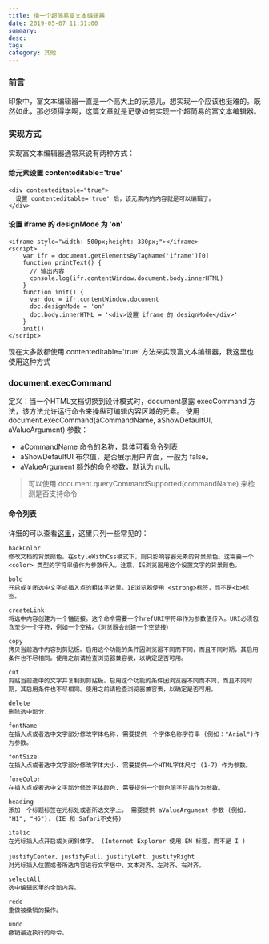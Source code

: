 ```yaml
---
title: 撸一个超简易富文本编辑器
date: 2019-05-07 11:31:00
summary: 
desc: 
tag: 
category: 其他
---
```

### 前言
印象中，富文本编辑器一直是一个高大上的玩意儿，想实现一个应该也挺难的。既然如此，那必须得学啊，这篇文章就是记录如何实现一个超简易的富文本编辑器。

### 实现方式
实现富文本编辑器通常来说有两种方式：

#### 给元素设置 contenteditable='true'
```
<div contenteditable="true">
  设置 contenteditable='true' 后，该元素内的内容就是可以编辑了。
</div>

```

#### 设置 iframe 的 designMode 为 'on'
```
<iframe style="width: 500px;height: 330px;"></iframe>
<script>
    var ifr = document.getElementsByTagName('iframe')[0]
    function printText() {
      // 输出内容
      console.log(ifr.contentWindow.document.body.innerHTML)
    }
    function init() {
      var doc = ifr.contentWindow.document
      doc.designMode = 'on'
      doc.body.innerHTML = '<div>设置 iframe 的 designMode</div>'
    }
    init()
</script>
```
现在大多数都使用 contenteditable='true' 方法来实现富文本编辑器，我这里也使用这种方式

### document​.exec​Command
定义：当一个HTML文档切换到设计模式时，document暴露 execCommand 方法，该方法允许运行命令来操纵可编辑内容区域的元素。
使用：document.execCommand(aCommandName, aShowDefaultUI, aValueArgument)
参数：
- aCommandName 命令的名称，具体可看[命令列表](https://developer.mozilla.org/zh-CN/docs/Web/API/Document/execCommand#%E5%91%BD%E4%BB%A4)
- aShowDefaultUI 布尔值，是否展示用户界面，一般为 false。
- aValueArgument 额外的命令参数，默认为 null。

> 可以使用 document.queryCommandSupported(commandName) 来检测是否支持命令

#### 命令列表
详细的可以查看[这里](https://developer.mozilla.org/zh-CN/docs/Web/API/Document/execCommand#%E5%91%BD%E4%BB%A4)，这里只列一些常见的：
```
backColor
修改文档的背景颜色。在styleWithCss模式下，则只影响容器元素的背景颜色。这需要一个<color> 类型的字符串值作为参数传入。注意，IE浏览器用这个设置文字的背景颜色。

bold
开启或关闭选中文字或插入点的粗体字效果。IE浏览器使用 <strong>标签，而不是<b>标签。

createLink
将选中内容创建为一个锚链接。这个命令需要一个hrefURI字符串作为参数值传入。URI必须包含至少一个字符，例如一个空格。（浏览器会创建一个空链接）

copy
拷贝当前选中内容到剪贴板。启用这个功能的条件因浏览器不同而不同，而且不同时期，其启用条件也不尽相同。使用之前请检查浏览器兼容表，以确定是否可用。

cut
剪贴当前选中的文字并复制到剪贴板。启用这个功能的条件因浏览器不同而不同，而且不同时期，其启用条件也不尽相同。使用之前请检查浏览器兼容表，以确定是否可用。

delete
删除选中部分.

fontName
在插入点或者选中文字部分修改字体名称. 需要提供一个字体名称字符串 (例如："Arial")作为参数。

fontSize
在插入点或者选中文字部分修改字体大小. 需要提供一个HTML字体尺寸 (1-7) 作为参数。

foreColor
在插入点或者选中文字部分修改字体颜色. 需要提供一个颜色值字符串作为参数。

heading
添加一个标题标签在光标处或者所选文字上。 需要提供 aValueArgument 参数 (例如. "H1", "H6"). (IE 和 Safari不支持)

italic
在光标插入点开启或关闭斜体字。 (Internet Explorer 使用 EM 标签，而不是 I )

justifyCenter、justifyFull、justifyLeft、justifyRight
对光标插入位置或者所选内容进行文字居中、文本对齐、左对齐、右对齐。

selectAll
选中编辑区里的全部内容。

redo
重做被撤销的操作。

undo
撤销最近执行的命令。
```
